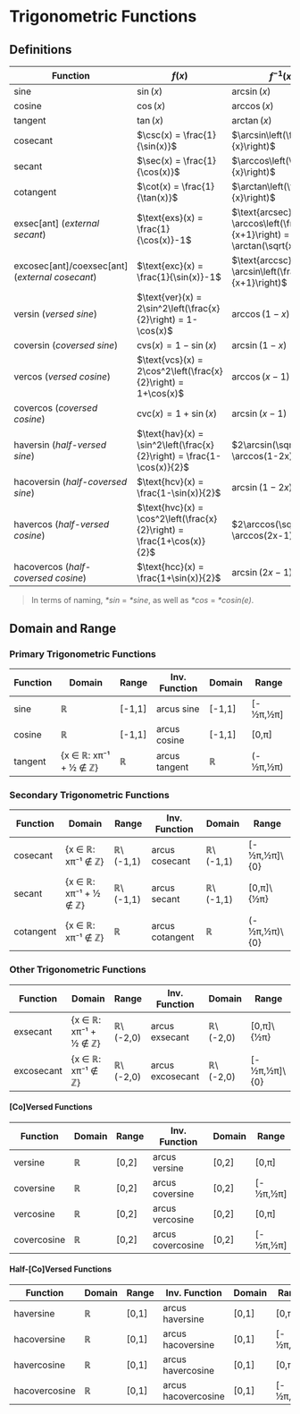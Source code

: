 # Trigonometric Functions

## Definitions

| Function | $f(x)$ | $f^{-1}(x)$ |
|--|--|--|
| sine | $\sin(x)$ | $\arcsin(x)$ |
| cosine | $\cos(x)$ | $\arccos(x)$ |
| tangent | $\tan(x)$ | $\arctan(x)$ |
| cosecant | $\csc(x) = \frac{1}{\sin(x)}$ | $\arcsin\left(\frac{1}{x}\right)$ |
| secant | $\sec(x) = \frac{1}{\cos(x)}$  | $\arccos\left(\frac{1}{x}\right)$ |
| cotangent | $\cot(x) = \frac{1}{\tan(x)}$ | $\arctan\left(\frac{1}{x}\right)$ |
| exsec[ant] (_external secant_) | $\text{exs}(x) = \frac{1}{\cos(x)}-1$ | $\text{arcsec}(x+1) = \arccos\left(\frac{1}{x+1}\right) = \arctan(\sqrt{x^2+2x})$ | 
| excosec[ant]/coexsec[ant] (_external cosecant_) | $\text{exc}(x) = \frac{1}{\sin(x)}-1$ | $\text{arccsc}(x+1) = \arcsin\left(\frac{1}{x+1}\right)$ |
| versin (_versed sine_) | $\text{ver}(x) = 2\sin^2\left(\frac{x}{2}\right) = 1-\cos(x)$ | $\arccos(1-x)$ |
| coversin (_coversed sine_) | $\text{cvs}(x) = 1-\sin(x)$ | $\arcsin(1-x)$ |
| vercos (_versed cosine_) | $\text{vcs}(x) = 2\cos^2\left(\frac{x}{2}\right) = 1+\cos(x)$ | $\arccos(x-1)$ |
| covercos (_coversed cosine_) | $\text{cvc}(x) = 1+\sin(x)$ | $\arcsin(x-1)$ |
| haversin (_half-versed sine_) | $\text{hav}(x) = \sin^2\left(\frac{x}{2}\right) = \frac{1-\cos(x)}{2}$ | $2\arcsin(\sqrt{x}) = \arccos(1-2x)$ |
| hacoversin (_half-coversed sine_) | $\text{hcv}(x) = \frac{1-\sin(x)}{2}$ | $\arcsin(1-2x)$ |
| havercos (_half-versed cosine_) | $\text{hvc}(x) = \cos^2\left(\frac{x}{2}\right) = \frac{1+\cos(x)}{2}$ | $2\arccos(\sqrt{x}) = \arccos(2x-1)$ |
| hacovercos (_half-coversed cosine_) | $\text{hcc}(x) = \frac{1+\sin(x)}{2}$ | $\arcsin(2x-1)$ |

> In terms of naming, _*sin_ = _*sine_, as well as _*cos_ = _*cosin(e)_.

## Domain and Range

### Primary Trigonometric Functions

| Function | Domain | Range | Inv. Function | Domain | Range |
|--|--|--|--|--|--|
| sine | ℝ | [-1,1] | arcus sine | [-1,1] | [-½π,½π] |
| cosine | ℝ | [-1,1] | arcus cosine | [-1,1] | [0,π] |
| tangent | {x ∈ ℝ: xπ⁻¹ + ½ ∉ ℤ} | ℝ | arcus tangent | ℝ | (-½π,½π) |

### Secondary Trigonometric Functions

| Function | Domain | Range | Inv. Function | Domain | Range |
|--|--|--|--|--|--|
| cosecant | {x ∈ ℝ: xπ⁻¹ ∉ ℤ} | ℝ\\(-1,1) | arcus cosecant | ℝ\\(-1,1) | [-½π,½π]\\{0} |
| secant | {x ∈ ℝ: xπ⁻¹ + ½ ∉ ℤ} | ℝ\\(-1,1) | arcus secant | ℝ\\(-1,1) | [0,π]\\{½π} |
| cotangent | {x ∈ ℝ: xπ⁻¹ ∉ ℤ} | ℝ | arcus cotangent | ℝ | (-½π,½π)\\{0} |

### Other Trigonometric Functions

| Function | Domain | Range | Inv. Function | Domain | Range |
|--|--|--|--|--|--|
| exsecant | {x ∈ ℝ: xπ⁻¹ + ½ ∉ ℤ} | ℝ\\(-2,0) | arcus exsecant | ℝ\\(-2,0) | [0,π]\\{½π} |
| excosecant | {x ∈ ℝ: xπ⁻¹ ∉ ℤ} | ℝ\\(-2,0) | arcus excosecant | ℝ\\(-2,0) | [-½π,½π]\\{0} |

#### [Co]Versed Functions


| Function | Domain | Range | Inv. Function | Domain | Range |
|--|--|--|--|--|--|
| versine | ℝ | [0,2] | arcus versine | [0,2] | [0,π] |
| coversine | ℝ | [0,2] | arcus coversine | [0,2] | [-½π,½π] |
| vercosine | ℝ | [0,2] | arcus vercosine | [0,2] | [0,π] |
| covercosine | ℝ | [0,2] | arcus covercosine | [0,2] | [-½π,½π] |

#### Half-[Co]Versed Functions


| Function | Domain | Range | Inv. Function | Domain | Range |
|--|--|--|--|--|--|
| haversine | ℝ | [0,1] | arcus haversine | [0,1] | [0,π] |
| hacoversine | ℝ | [0,1] | arcus hacoversine | [0,1] | [-½π,½π] |
| havercosine | ℝ | [0,1] | arcus havercosine | [0,1] | [0,π] |
| hacovercosine | ℝ | [0,1] | arcus hacovercosine | [0,1] | [-½π,½π] |
